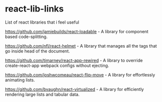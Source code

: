 # react-lib-links
List of react libraries that i feel useful

https://github.com/jamiebuilds/react-loadable - A library for component based code-splitting.

https://github.com/nfl/react-helmet - A library that manages all the tags that go inside head of the document.

https://github.com/timarney/react-app-rewired - A library to override create-react-app webpack configs without ejecting.

https://github.com/joshwcomeau/react-flip-move - A library for effortlessly animating lists.

https://github.com/bvaughn/react-virtualized - A library for efficiently rendering large lists and tabular data.
